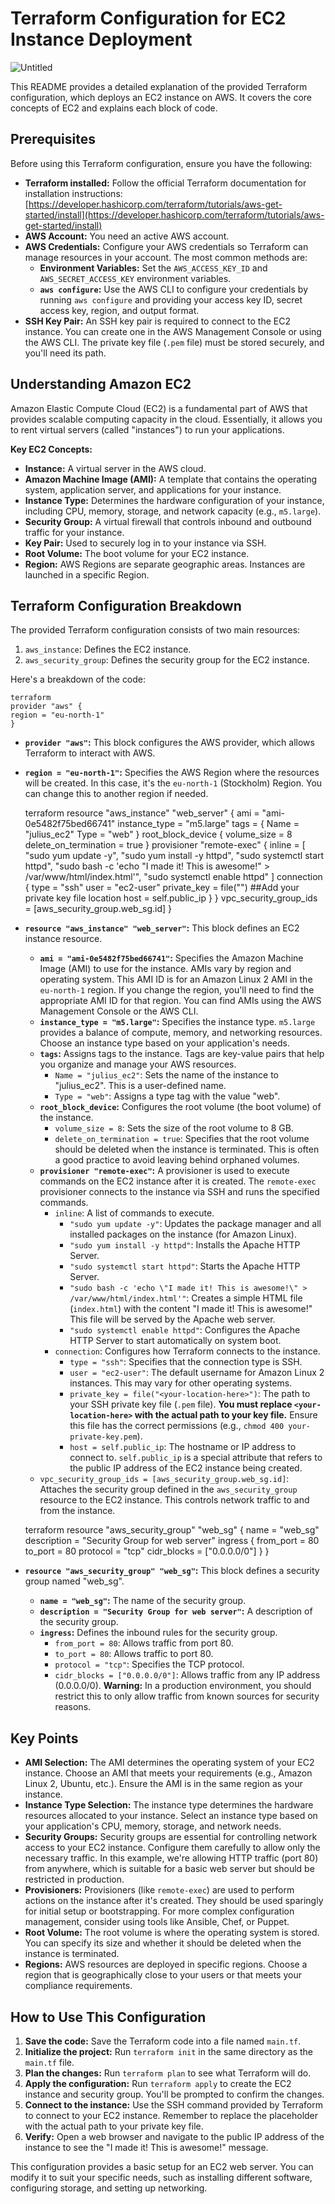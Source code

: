 # Terraform Configuration for EC2 Instance Deployment
![Untitled](https://github.com/user-attachments/assets/2b4cadbe-6014-4a9f-bf09-62b903d55853)

This README provides a detailed explanation of the provided Terraform configuration, which deploys an EC2 instance on AWS. It covers the core concepts of EC2 and explains each block of code.

## Prerequisites

Before using this Terraform configuration, ensure you have the following:

* **Terraform installed:** Follow the official Terraform documentation for installation instructions: [https://developer.hashicorp.com/terraform/tutorials/aws-get-started/install](https://developer.hashicorp.com/terraform/tutorials/aws-get-started/install)
* **AWS Account:** You need an active AWS account.
* **AWS Credentials:** Configure your AWS credentials so Terraform can manage resources in your account. The most common methods are:
    * **Environment Variables:** Set the `AWS_ACCESS_KEY_ID` and `AWS_SECRET_ACCESS_KEY` environment variables.
    * **`aws configure`:** Use the AWS CLI to configure your credentials by running `aws configure` and providing your access key ID, secret access key, region, and output format.
* **SSH Key Pair:** An SSH key pair is required to connect to the EC2 instance. You can create one in the AWS Management Console or using the AWS CLI. The private key file (`.pem` file) must be stored securely, and you'll need its path.

## Understanding Amazon EC2

Amazon Elastic Compute Cloud (EC2) is a fundamental part of AWS that provides scalable computing capacity in the cloud. Essentially, it allows you to rent virtual servers (called "instances") to run your applications.

**Key EC2 Concepts:**

* **Instance:** A virtual server in the AWS cloud.
* **Amazon Machine Image (AMI):** A template that contains the operating system, application server, and applications for your instance.
* **Instance Type:** Determines the hardware configuration of your instance, including CPU, memory, storage, and network capacity (e.g., `m5.large`).
* **Security Group:** A virtual firewall that controls inbound and outbound traffic for your instance.
* **Key Pair:** Used to securely log in to your instance via SSH.
* **Root Volume:** The boot volume for your EC2 instance.
* **Region:** AWS Regions are separate geographic areas. Instances are launched in a specific Region.

## Terraform Configuration Breakdown

The provided Terraform configuration consists of two main resources:

1.  `aws_instance`: Defines the EC2 instance.
2.  `aws_security_group`: Defines the security group for the EC2 instance.

Here's a breakdown of the code:

    terraform
    provider "aws" {
    region = "eu-north-1"
    }

* **`provider "aws"`:** This block configures the AWS provider, which allows Terraform to interact with AWS.
* **`region = "eu-north-1"`:** Specifies the AWS Region where the resources will be created. In this case, it's the `eu-north-1` (Stockholm) Region. You can change this to another region if needed.

    terraform
    resource "aws_instance" "web\_server" {
    ami = "ami-0e5482f75bed66741"
    instance\_type = "m5.large"
    tags = {
    Name = "julius\_ec2"
    Type = "web"
    }
    root\_block\_device {
    volume\_size = 8
    delete\_on\_termination = true
    }
    provisioner "remote-exec" {
    inline = [
    "sudo yum update -y",
    "sudo yum install -y httpd",
    "sudo systemctl start httpd",
    "sudo bash -c 'echo \"I made it! This is awesome!\" > /var/www/html/index.html'",
    "sudo systemctl enable httpd"
    ]
    connection {
    type = "ssh"
    user = "ec2-user"
    private\_key = file("<your-location-here>") ##Add your private key file location
    host = self.public\_ip
    }
    }
    vpc\_security\_group\_ids = [aws\_security\_group.web\_sg.id]
    }

* **`resource "aws_instance" "web_server"`:** This block defines an EC2 instance resource.
    * **`ami = "ami-0e5482f75bed66741"`:** Specifies the Amazon Machine Image (AMI) to use for the instance. AMIs vary by region and operating system. This AMI ID is for an Amazon Linux 2 AMI in the `eu-north-1` region. If you change the region, you'll need to find the appropriate AMI ID for that region. You can find AMIs using the AWS Management Console or the AWS CLI.
    * **`instance_type = "m5.large"`:** Specifies the instance type. `m5.large` provides a balance of compute, memory, and networking resources. Choose an instance type based on your application's needs.
    * **`tags`:** Assigns tags to the instance. Tags are key-value pairs that help you organize and manage your AWS resources.
        * `Name = "julius_ec2"`: Sets the name of the instance to "julius\_ec2". This is a user-defined name.
        * `Type = "web"`: Assigns a type tag with the value "web".
    * **`root_block_device`:** Configures the root volume (the boot volume) of the instance.
        * `volume_size = 8`: Sets the size of the root volume to 8 GB.
        * `delete_on_termination = true`: Specifies that the root volume should be deleted when the instance is terminated. This is often a good practice to avoid leaving behind orphaned volumes.
    * **`provisioner "remote-exec"`:** A provisioner is used to execute commands on the EC2 instance after it is created. The `remote-exec` provisioner connects to the instance via SSH and runs the specified commands.
        * `inline`: A list of commands to execute.
            * `"sudo yum update -y"`: Updates the package manager and all installed packages on the instance (for Amazon Linux).
            * `"sudo yum install -y httpd"`: Installs the Apache HTTP Server.
            * `"sudo systemctl start httpd"`: Starts the Apache HTTP Server.
            * `"sudo bash -c 'echo \"I made it! This is awesome!\" > /var/www/html/index.html'"`: Creates a simple HTML file (`index.html`) with the content "I made it! This is awesome!" This file will be served by the Apache web server.
            * `"sudo systemctl enable httpd"`: Configures the Apache HTTP Server to start automatically on system boot.
        * `connection`: Configures how Terraform connects to the instance.
            * `type = "ssh"`: Specifies that the connection type is SSH.
            * `user = "ec2-user"`: The default username for Amazon Linux 2 instances. This may vary for other operating systems.
            * `private_key = file("<your-location-here>")`: The path to your SSH private key file (`.pem` file). **You must replace `<your-location-here>` with the actual path to your key file.** Ensure this file has the correct permissions (e.g., `chmod 400 your-private-key.pem`).
            * `host = self.public_ip`: The hostname or IP address to connect to. `self.public_ip` is a special attribute that refers to the public IP address of the EC2 instance being created.
    * `vpc_security_group_ids = [aws_security_group.web_sg.id]`: Attaches the security group defined in the `aws_security_group` resource to the EC2 instance. This controls network traffic to and from the instance.

    terraform
    resource "aws_security_group" "web\_sg" {
    name = "web\_sg"
    description = "Security Group for web server"
    ingress {
    from\_port = 80
    to\_port = 80
    protocol = "tcp"
    cidr\_blocks = ["0.0.0.0/0"]
    }
    }

* **`resource "aws_security_group" "web_sg"`:** This block defines a security group named "web\_sg".
    * **`name = "web_sg"`:** The name of the security group.
    * **`description = "Security Group for web server"`:** A description of the security group.
    * **`ingress`:** Defines the inbound rules for the security group.
        * `from_port = 80`: Allows traffic from port 80.
        * `to_port = 80`: Allows traffic to port 80.
        * `protocol = "tcp"`: Specifies the TCP protocol.
        * `cidr_blocks = ["0.0.0.0/0"]`: Allows traffic from any IP address (0.0.0.0/0). **Warning:** In a production environment, you should restrict this to only allow traffic from known sources for security reasons.

## Key Points

* **AMI Selection:** The AMI determines the operating system of your EC2 instance. Choose an AMI that meets your requirements (e.g., Amazon Linux 2, Ubuntu, etc.). Ensure the AMI is in the same region as your instance.
* **Instance Type Selection:** The instance type determines the hardware resources allocated to your instance. Select an instance type based on your application's CPU, memory, storage, and network needs.
* **Security Groups:** Security groups are essential for controlling network access to your EC2 instance. Configure them carefully to allow only the necessary traffic. In this example, we're allowing HTTP traffic (port 80) from anywhere, which is suitable for a basic web server but should be restricted in production.
* **Provisioners:** Provisioners (like `remote-exec`) are used to perform actions on the instance after it's created. They should be used sparingly for initial setup or bootstrapping. For more complex configuration management, consider using tools like Ansible, Chef, or Puppet.
* **Root Volume:** The root volume is where the operating system is stored. You can specify its size and whether it should be deleted when the instance is terminated.
* **Regions:** AWS resources are deployed in specific regions. Choose a region that is geographically close to your users or that meets your compliance requirements.

## How to Use This Configuration

1.  **Save the code:** Save the Terraform code into a file named `main.tf`.
2.  **Initialize the project:** Run `terraform init` in the same directory as the `main.tf` file.
3.  **Plan the changes:** Run `terraform plan` to see what Terraform will do.
4.  **Apply the configuration:** Run `terraform apply` to create the EC2 instance and security group. You'll be prompted to confirm the changes.
5.  **Connect to the instance:** Use the SSH command provided by Terraform to connect to your EC2 instance. Remember to replace the placeholder with the actual path to your private key file.
6.  **Verify:** Open a web browser and navigate to the public IP address of the instance to see the "I made it! This is awesome!" message.

This configuration provides a basic setup for an EC2 web server. You can modify it to suit your specific needs, such as installing different software, configuring storage, and setting up networking.
